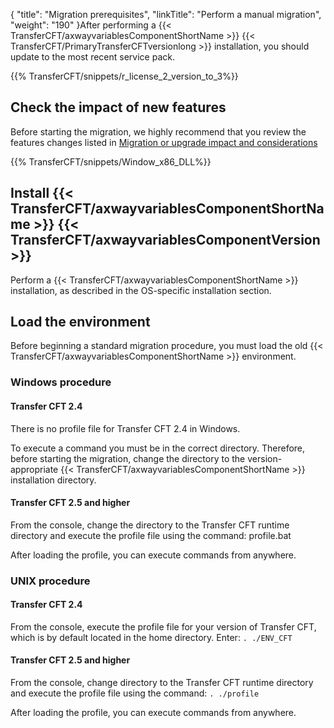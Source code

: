 {
    "title": "Migration prerequisites",
    "linkTitle": "Perform a manual migration",
    "weight": "190"
}After performing a {{< TransferCFT/axwayvariablesComponentShortName  >}} {{< TransferCFT/PrimaryTransferCFTversionlong  >}} installation, you should update to the most recent service pack.

{{% TransferCFT/snippets/r_license_2_version_to_3%}}

Check the impact of new features
--------------------------------

Before starting the migration, we highly recommend that you review the features changes listed in [Migration or upgrade impact and considerations](../../../#Migratio)

{{% TransferCFT/snippets/Window_x86_DLL%}}

Install {{< TransferCFT/axwayvariablesComponentShortName  >}} {{< TransferCFT/axwayvariablesComponentVersion  >}}
---------------------------------------------------------------------------------------------------------------------------

Perform a {{< TransferCFT/axwayvariablesComponentShortName  >}} installation, as described in the OS-specific installation section.

Load the environment
--------------------

Before beginning a standard migration procedure, you must load the old {{< TransferCFT/axwayvariablesComponentShortName  >}} environment.

### Windows procedure

#### Transfer CFT 2.4

There is no profile file for Transfer CFT 2.4 in Windows.

To execute a command you must be in the correct directory. Therefore, before starting the migration, change the directory to the version-appropriate {{< TransferCFT/axwayvariablesComponentShortName  >}} installation directory.

#### Transfer CFT 2.5 and higher

From the console, change the directory to the Transfer CFT runtime directory and execute the profile file using the command: profile.bat

After loading the profile, you can execute commands from anywhere.

### UNIX procedure

#### Transfer CFT 2.4

From the console, execute the profile file for your version of Transfer CFT, which is by default located in the home directory. Enter: `. ./ENV_CFT`

#### Transfer CFT 2.5 and higher

From the console, change directory to the Transfer CFT runtime directory and execute the profile file using the command: `. ./profile`

After loading the profile, you can execute commands from anywhere.
